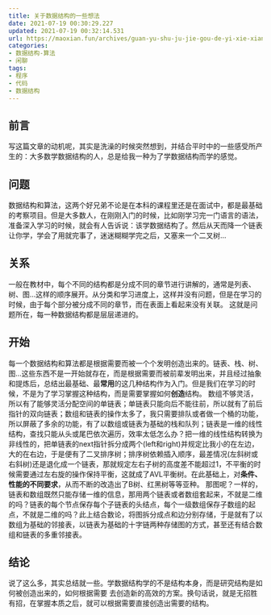 ```yaml
---
title: 关于数据结构的一些想法
date: 2021-07-19 00:30:29.227
updated: 2021-07-19 00:32:14.531
url: https://maoxian.fun/archives/guan-yu-shu-ju-jie-gou-de-yi-xie-xiang-fa
categories: 
- 数据结构-算法
- 闲聊
tags: 
- 程序
- 代码
- 数据结构
---
```


## 前言
写这篇文章的动机呢，其实是洗澡的时候突然想到，并结合平时中的一些感受所产生的：大多数学数据结构的人，总是给我一种为了学数据结构而学的感觉。
## 问题
数据结构和算法，这两个好兄弟不论是在本科的课程里还是在面试中，都是最基础的考察项目。但是大多数人，在刚刚入门的时候，比如刚学习完一门语言的语法，准备深入学习的时候，就会有人告诉说：该学数据结构了。然后从天而降一个链表让你学，学会了用就完事了，迷迷糊糊学完之后，又塞来一个二叉树...
## 关系
一般在教材中，每个不同的结构都是分成不同的章节进行讲解的，通常是列表、树、图...这样的顺序展开。从分类和学习进度上，这样并没有问题，但是在学习的时候，由于每个部分被分成不同的章节，而在表面上看起来没有关联。
这就是问题所在，每一种数据结构都是层层递进的。
## 开始
每一个数据结构和算法都是根据需要而被一个个发明创造出来的。链表、栈、树、图...这些东西不是一开始就存在，而是根据需要而被前辈发明出来，并且经过抽象和提炼后，总结出最基础、最**常用**的这几种结构作为入门。但是我们在学习的时候，不是为了学习掌握这种结构，而是需要掌握如何**创造**结构。
数组不够灵活，所以有了能够灵活分配空间的单链表；单链表只能向后不能往前，所以就有了前后指针的双向链表；数组和链表的操作太多了，我只需要排队或者做一个桶的功能，所以屏蔽了多余的功能，有了以数组或链表为基础的栈和队列；链表是一维的线性结构，查找只能从头或尾巴依次遍历，效率太低怎么办？把一维的线性结构转换为非线性的，把单链表的next指针拆分成两个(left和right)并规定比我小的在左边，大的在右边，于是便有了二叉排序树；排序树依赖插入顺序，最差情况(左斜树或右斜树)还是退化成一个链表，那就规定左右子树的高度差不能超过1，不平衡的时候需要通过左右旋的操作保持平衡，这就成了AVL平衡树。在此基础上，对**条件、性能的不同要求**，从而不断的改造出了B树、红黑树等等亚种。
那图呢？一样的，链表和数组既然只能存储一维的信息，那用两个链表或者数组套起来，不就是二维的吗？链表的每个节点保存每个子链表的头结点，每个一级数组保存子数组的起点，不就是二维的吗？此上结合数论，将图拆分成点和边分别存储，于是就有了以数组为基础的邻接表，以链表为基础的十字链两种存储图的方式，甚至还有结合数组和链表的多重邻接表。
## 结论
说了这么多，其实总结就一些。学数据结构学的不是结构本身，而是研究结构是如何被创造出来的，如何根据需要 去创造新的高效的方案。换句话说，就是无招胜有招，在掌握本质之后，就可以根据需要直接创造出需要的结构。